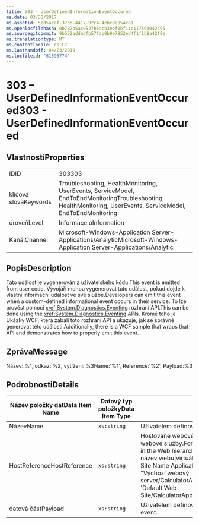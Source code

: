 ```yaml
---
title: 303 – UserDefinedInformationEventOccured
ms.date: 03/30/2017
ms.assetid: 5ed5acaf-3755-4417-92c4-4ebc8e854ca1
ms.openlocfilehash: 0b782b5ac0527b5acb3ebf0bf11c117563042495
ms.sourcegitcommit: 9b552addadfb57fab0b9e7852ed4f1f1b8a42f8e
ms.translationtype: MT
ms.contentlocale: cs-CZ
ms.lasthandoff: 04/23/2019
ms.locfileid: "61595774"
---
```

# <a name="303---userdefinedinformationeventoccured"></a><span data-ttu-id="a61f3-102">303 – UserDefinedInformationEventOccured</span><span class="sxs-lookup"><span data-stu-id="a61f3-102">303 - UserDefinedInformationEventOccured</span></span>
## <a name="properties"></a><span data-ttu-id="a61f3-103">Vlastnosti</span><span class="sxs-lookup"><span data-stu-id="a61f3-103">Properties</span></span>  
  
|||  
|-|-|  
|<span data-ttu-id="a61f3-104">ID</span><span class="sxs-lookup"><span data-stu-id="a61f3-104">ID</span></span>|<span data-ttu-id="a61f3-105">303</span><span class="sxs-lookup"><span data-stu-id="a61f3-105">303</span></span>|  
|<span data-ttu-id="a61f3-106">klíčová slova</span><span class="sxs-lookup"><span data-stu-id="a61f3-106">Keywords</span></span>|<span data-ttu-id="a61f3-107">Troubleshooting, HealthMonitoring, UserEvents, ServiceModel, EndToEndMonitoring</span><span class="sxs-lookup"><span data-stu-id="a61f3-107">Troubleshooting, HealthMonitoring, UserEvents, ServiceModel, EndToEndMonitoring</span></span>|  
|<span data-ttu-id="a61f3-108">úroveň</span><span class="sxs-lookup"><span data-stu-id="a61f3-108">Level</span></span>|<span data-ttu-id="a61f3-109">Informace o</span><span class="sxs-lookup"><span data-stu-id="a61f3-109">Information</span></span>|  
|<span data-ttu-id="a61f3-110">Kanál</span><span class="sxs-lookup"><span data-stu-id="a61f3-110">Channel</span></span>|<span data-ttu-id="a61f3-111">Microsoft-Windows-Application Server-Applications/Analytic</span><span class="sxs-lookup"><span data-stu-id="a61f3-111">Microsoft-Windows-Application Server-Applications/Analytic</span></span>|  
  
## <a name="description"></a><span data-ttu-id="a61f3-112">Popis</span><span class="sxs-lookup"><span data-stu-id="a61f3-112">Description</span></span>  
 <span data-ttu-id="a61f3-113">Tato událost je vygenerován z uživatelského kódu.</span><span class="sxs-lookup"><span data-stu-id="a61f3-113">This event is emitted from user code.</span></span> <span data-ttu-id="a61f3-114">Vývojáři mohou vygenerovat tuto událost, pokud dojde k vlastní informační událost ve své službě.</span><span class="sxs-lookup"><span data-stu-id="a61f3-114">Developers can emit this event when a custom-defined informational event occurs in their service.</span></span> <span data-ttu-id="a61f3-115">To lze provést pomocí <xref:System.Diagnostics.Eventing> rozhraní API.</span><span class="sxs-lookup"><span data-stu-id="a61f3-115">This can be done using the <xref:System.Diagnostics.Eventing> APIs.</span></span> <span data-ttu-id="a61f3-116">Kromě toho je Ukázky WCF, která zabalí toto rozhraní API a ukazuje, jak se správně generovat této události.</span><span class="sxs-lookup"><span data-stu-id="a61f3-116">Additionally, there is a WCF sample that wraps that API and demonstrates how to properly emit this event.</span></span>  
  
## <a name="message"></a><span data-ttu-id="a61f3-117">Zpráva</span><span class="sxs-lookup"><span data-stu-id="a61f3-117">Message</span></span>  
 <span data-ttu-id="a61f3-118">Název: %1, odkaz: %2, vytížení: %3</span><span class="sxs-lookup"><span data-stu-id="a61f3-118">Name:'%1', Reference:'%2', Payload:%3</span></span>  
  
## <a name="details"></a><span data-ttu-id="a61f3-119">Podrobnosti</span><span class="sxs-lookup"><span data-stu-id="a61f3-119">Details</span></span>  
  
|<span data-ttu-id="a61f3-120">Název položky dat</span><span class="sxs-lookup"><span data-stu-id="a61f3-120">Data Item Name</span></span>|<span data-ttu-id="a61f3-121">Datový typ položky</span><span class="sxs-lookup"><span data-stu-id="a61f3-121">Data Item Type</span></span>|<span data-ttu-id="a61f3-122">Popis</span><span class="sxs-lookup"><span data-stu-id="a61f3-122">Description</span></span>|  
|--------------------|--------------------|-----------------|  
|<span data-ttu-id="a61f3-123">Název</span><span class="sxs-lookup"><span data-stu-id="a61f3-123">Name</span></span>|`xs:string`|<span data-ttu-id="a61f3-124">Uživatelem definovaný název události</span><span class="sxs-lookup"><span data-stu-id="a61f3-124">The user-defined name of the event</span></span>|  
|<span data-ttu-id="a61f3-125">HostReference</span><span class="sxs-lookup"><span data-stu-id="a61f3-125">HostReference</span></span>|`xs:string`|<span data-ttu-id="a61f3-126">Hostované webové služby Toto pole jednoznačně identifikuje v hierarchii webové služby.</span><span class="sxs-lookup"><span data-stu-id="a61f3-126">For Web hosted services, this field uniquely identifies the service in the Web hierarchy.</span></span> <span data-ttu-id="a61f3-127">Jeho formát je definován jako "virtuální cesta aplikace název webu&#124;virtuální cesta služby&#124;ServiceName".</span><span class="sxs-lookup"><span data-stu-id="a61f3-127">Its format is defined as 'Web Site Name Application Virtual Path&#124;Service Virtual Path&#124;ServiceName'.</span></span> <span data-ttu-id="a61f3-128">Příklad: "Výchozí webový server/CalculatorApplication&#124;/CalculatorService.svc&#124;CalculatorService".</span><span class="sxs-lookup"><span data-stu-id="a61f3-128">Example: 'Default Web Site/CalculatorApplication&#124;/CalculatorService.svc&#124;CalculatorService'.</span></span>|  
|<span data-ttu-id="a61f3-129">datová část</span><span class="sxs-lookup"><span data-stu-id="a61f3-129">Payload</span></span>|`xs:string`|<span data-ttu-id="a61f3-130">Uživatelem definované datové části události.</span><span class="sxs-lookup"><span data-stu-id="a61f3-130">The user-defined payload of the event.</span></span>|
